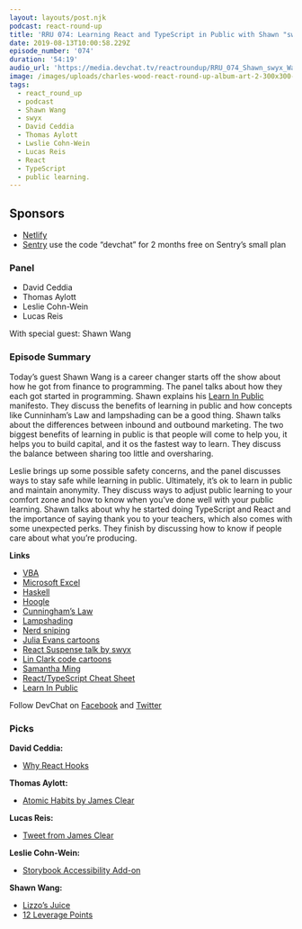 ```yaml
---
layout: layouts/post.njk
podcast: react-round-up
title: 'RRU 074: Learning React and TypeScript in Public with Shawn "swyx" Wang'
date: 2019-08-13T10:00:58.229Z
episode_number: '074'
duration: '54:19'
audio_url: 'https://media.devchat.tv/reactroundup/RRU_074_Shawn_swyx_Wang.mp3'
image: /images/uploads/charles-wood-react-round-up-album-art-2-300x300-1.jpg
tags:
  - react_round_up
  - podcast
  - Shawn Wang
  - swyx
  - David Ceddia
  - Thomas Aylott
  - Lwslie Cohn-Wein
  - Lucas Reis
  - React
  - TypeScript
  - public learning.
---
```

## **Sponsors**



*   [Netlify](https://www.netlify.com/)
*   [Sentry](http://sentry.io/) use the code “devchat” for 2 months free on Sentry’s small plan


### **Panel**



*   David Ceddia
*   Thomas Aylott
*   Leslie Cohn-Wein
*   Lucas Reis

With special guest: Shawn Wang


### **Episode Summary**

Today’s guest Shawn Wang is a career changer starts off the show about how he got from finance to programming. The panel talks about how they each got started in programming. Shawn explains his [Learn In Public](https://www.swyx.io/writing/learn-in-public/) manifesto. They discuss the benefits of learning in public and how concepts like Cunninham’s Law and lampshading can be a good thing. Shawn talks about the differences between inbound and outbound marketing. The two biggest benefits of learning in public is that people will come to help you, it helps you to build capital, and it os the fastest way to learn. They discuss the balance between sharing too little and oversharing. 

 Leslie brings up some possible safety concerns, and the panel discusses ways to stay safe while learning in public. Ultimately, it’s ok to learn in public and maintain anonymity. They discuss ways to adjust public learning to your comfort zone and how to know when you’ve done well with your public learning. Shawn talks about why he started doing TypeScript and React and the importance of saying thank you to your teachers, which also comes with some unexpected perks. They finish by discussing how to know if people care about what you’re producing. 

**Links**



*   [VBA](https://www.excel-easy.com/vba.html)
*   [Microsoft Excel](https://office.live.com/start/Excel.aspx)
*   [Haskell](https://www.haskell.org/)
*   [Hoogle](https://hoogle.haskell.org/)
*   [Cunningham’s Law](https://medium.com/@jussiahola/cunninghams-law-and-human-motivation-d88063fdc098)
*   [Lampshading](https://tvtropes.org/pmwiki/pmwiki.php/Main/LampshadeHanging)
*   [Nerd sniping](https://xkcd.com/356/)
*   [Julia Evans cartoons](https://jvns.ca/teach-tech-with-cartoons/)
*   [React Suspense talk by swyx](https://www.swyx.io/talks/react-suspense/)
*   [Lin Clark code cartoons](https://wizardzines.com/)
*   [Samantha Ming](https://www.samanthaming.com/)
*   [React/TypeScript Cheat Sheet](https://github.com/typescript-cheatsheets/react-typescript-cheatsheet)
*   [Learn In Public](https://www.swyx.io/writing/learn-in-public/)

Follow DevChat on [Facebook](https://www.facebook.com/DevChattv/?__tn__=%2Cd%2CP-R&eid=ARDBDrBnK71PDmx_8gE_IeIEo5SnM7cyzylVBjAwfaOo1ck_6q3GXuRBfaUQZaWVvFGyEVjrhDwnS_tV) and [Twitter](https://twitter.com/devchattv?lang=en)


### **Picks**

**David Ceddia:**



*   [Why React Hooks](https://tylermcginnis.com/why-react-hooks/)

**Thomas Aylott:**



*   [Atomic Habits by James Clear](https://jamesclear.com/atomic-habits) 

**Lucas Reis:**



*   [Tweet from James Clear](https://twitter.com/JamesClear/status/1154066001937534977)

**Leslie Cohn-Wein:**



*   [Storybook Accessibility Add-on](https://www.npmjs.com/package/@storybook/addon-a11y)

**Shawn Wang:**



*   [Lizzo’s Juice](https://www.youtube.com/watch?v=XaCrQL_8eMY) 
*   [12 Leverage Points](http://donellameadows.org/archives/leverage-points-places-to-intervene-in-a-system/)

<!-- Docs to Markdown version 1.0β17 -->
